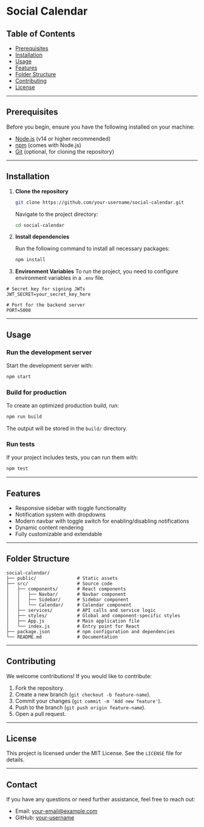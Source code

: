 # Social Calendar

## Table of Contents

- [Prerequisites](#prerequisites)
- [Installation](#installation)
- [Usage](#usage)
- [Features](#features)
- [Folder Structure](#folder-structure)
- [Contributing](#contributing)
- [License](#license)

---

## Prerequisites

Before you begin, ensure you have the following installed on your machine:

- [Node.js](https://nodejs.org/) (v14 or higher recommended)
- [npm](https://www.npmjs.com/) (comes with Node.js)
- [Git](https://git-scm.com/) (optional, for cloning the repository)

---

## Installation

1. **Clone the repository**

   ```bash
   git clone https://github.com/your-username/social-calendar.git
   ```

   Navigate to the project directory:

   ```bash
   cd social-calendar
   ```
2. **Install dependencies**

   Run the following command to install all necessary packages:

   ```bash
   npm install
   ```
3. **Environment Variables**
  To run the project, you need to configure environment variables in a `.env` file.
  ```env
  # Secret key for signing JWTs
  JWT_SECRET=your_secret_key_here

  # Port for the backend server
  PORT=5000
  ```
---

## Usage

### Run the development server

Start the development server with:

```bash
npm start
```

### Build for production

To create an optimized production build, run:

```bash
npm run build
```

The output will be stored in the `build/` directory.

### Run tests

If your project includes tests, you can run them with:

```bash
npm test
```

---

## Features

- Responsive sidebar with toggle functionality
- Notification system with dropdowns
- Modern navbar with toggle switch for enabling/disabling notifications
- Dynamic content rendering
- Fully customizable and extendable

---

## Folder Structure

```
social-calendar/
├── public/               # Static assets
├── src/                  # Source code
│   ├── components/       # React components
│   │   ├── Navbar/       # Navbar component
│   │   ├── Sidebar/      # Sidebar component
│   │   └── Calendar/     # Calendar component
│   ├── services/         # API calls and service logic
│   ├── styles/           # Global and component-specific styles
│   ├── App.js            # Main application file
│   └── index.js          # Entry point for React
├── package.json          # npm configuration and dependencies
└── README.md             # Documentation
```

---

## Contributing

We welcome contributions! If you would like to contribute:

1. Fork the repository.
2. Create a new branch (`git checkout -b feature-name`).
3. Commit your changes (`git commit -m 'Add new feature'`).
4. Push to the branch (`git push origin feature-name`).
5. Open a pull request.

---

## License

This project is licensed under the MIT License. See the `LICENSE` file for details.

---

## Contact

If you have any questions or need further assistance, feel free to reach out:

- Email: [your-email@example.com](mailto:your-email@example.com)
- GitHub: [your-username](https://github.com/your-username)
```
